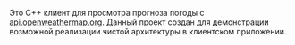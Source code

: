 Это C++ клиент для просмотра прогноза погоды с [api.openweathermap.org](http://api.openweathermap.org/). Данный проект создан для демонстрации возможной реализации чистой архитектуры в клиентском приложении.